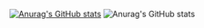 [![Anurag's GitHub stats](https://github-readme-stats.vercel.app/api?username=jeje-1)](https://github.com/anuraghazra/github-readme-stats)
![Anurag's GitHub stats](https://github-readme-stats.vercel.app/api?username=jeje-1&show_icons=true&theme=solarized-light)